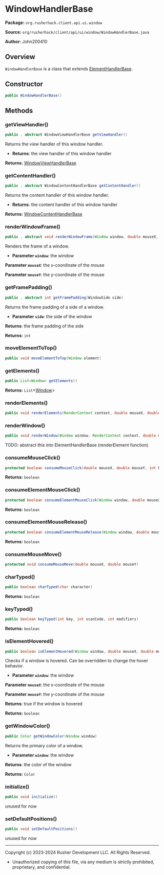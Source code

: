 # WindowHandlerBase

**Package:** `org.rusherhack.client.api.ui.window`

**Source:** `org/rusherhack/client/api/ui/window/WindowHandlerBase.java`

**Author:** John200410



## Overview

`WindowHandlerBase` is a class that extends [ElementHandlerBase](ElementHandlerBase.md).

## Constructor

```java
public WindowHandlerBase()
```

## Methods

### getViewHandler()

```java
public , abstract WindowViewHandlerBase getViewHandler()
```

Returns the view handler of this window handler.
* **Returns**: the view handler of this window handler



**Returns:** [WindowViewHandlerBase](WindowViewHandlerBase.md)

### getContentHandler()

```java
public , abstract WindowContentHandlerBase getContentHandler()
```

Returns the content handler of this window handler.
* **Returns**: the content handler of this window handler



**Returns:** [WindowContentHandlerBase](WindowContentHandlerBase.md)

### renderWindowFrame()

```java
public , abstract void renderWindowFrame(Window window, double mouseX, double mouseY)
```

Renders the frame of a window.
* **Parameter `window`**: the window


**Parameter `mouseX`**: the x-coordinate of the mouse


**Parameter `mouseY`**: the y-coordinate of the mouse



### getFramePadding()

```java
public , abstract int getFramePadding(WindowSide side)
```

Returns the frame padding of a side of a window.
* **Parameter `side`**: the side of the window


**Returns**: the frame padding of the side



**Returns:** `int`

### moveElementToTop()

```java
public void moveElementToTop(Window element)
```

### getElements()

```java
public List<Window> getElements()
```

**Returns:** `List`<[Window](Window.md)>

### renderElements()

```java
public void renderElements(RenderContext context, double mouseX, double mouseY)
```

### renderWindow()

```java
public void renderWindow(Window window, RenderContext context, double mouseX, double mouseY)
```

TODO: abstract this into ElementHandlerBase (renderElement function)

### consumeMouseClick()

```java
protected boolean consumeMouseClick(double mouseX, double mouseY, int button)
```

**Returns:** `boolean`

### consumeElementMouseClick()

```java
protected boolean consumeElementMouseClick(Window window, double mouseX, double mouseY, int button)
```

**Returns:** `boolean`

### consumeElementMouseRelease()

```java
protected boolean consumeElementMouseRelease(Window window, double mouseX, double mouseY, int button)
```

**Returns:** `boolean`

### consumeMouseMove()

```java
protected void consumeMouseMove(double mouseX, double mouseY)
```

### charTyped()

```java
public boolean charTyped(char character)
```

**Returns:** `boolean`

### keyTyped()

```java
public boolean keyTyped(int key, int scanCode, int modifiers)
```

**Returns:** `boolean`

### isElementHovered()

```java
public boolean isElementHovered(Window window, double mouseX, double mouseY)
```

Checks if a window is hovered. Can be overridden to change the hover behavior.
* **Parameter `window`**: the window


**Parameter `mouseX`**: the x-coordinate of the mouse


**Parameter `mouseY`**: the y-coordinate of the mouse


**Returns**: true if the window is hovered



**Returns:** `boolean`

### getWindowColor()

```java
public Color getWindowColor(Window window)
```

Returns the primary color of a window.
* **Parameter `window`**: the window


**Returns**: the color of the window



**Returns:** `Color`

### initialize()

```java
public void initialize()
```

unused for now

### setDefaultPositions()

```java
public void setDefaultPositions()
```

unused for now

---

Copyright (c) 2023-2024 Rusher Development LLC. All Rights Reserved.
* Unauthorized copying of this file, via any medium is strictly prohibited, proprietary, and confidential.
